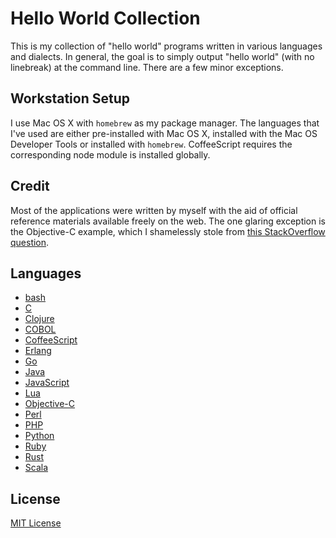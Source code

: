 # Hello World Collection

This is my collection of "hello world" programs written in various languages
and dialects. In general, the goal is to simply output "hello world" (with no
linebreak) at the command line. There are a few minor exceptions.

## Workstation Setup

I use Mac OS X with `homebrew` as my package manager. The languages that I've
used are either pre-installed with Mac OS X, installed with the Mac OS
Developer Tools or installed with `homebrew`. CoffeeScript requires
the corresponding node module is installed globally.

## Credit

Most of the applications were written by myself with the aid of official
reference materials available freely on the web. The one glaring exception is
the Objective-C example, which I shamelessly stole from [this StackOverflow
question](http://stackoverflow.com/questions/7473246/compile-an-ios-objective-c-command-line-app-through-gcc-on-mac).

## Languages

 * [bash](./bash/README.md)
 * [C](./c/README.md)
 * [Clojure](./clojure/README.md)
 * [COBOL](./cobol/README.md)
 * [CoffeeScript](./coffeescript/README.md)
 * [Erlang](./erlang/README.md)
 * [Go](./go/README.md)
 * [Java](./java/README.md)
 * [JavaScript](./javascript/README.md)
 * [Lua](./lua/README.md)
 * [Objective-C](./objective-c/README.md)
 * [Perl](./perl/README.md)
 * [PHP](./php/README.md)
 * [Python](./python/README.md)
 * [Ruby](./ruby/README.md)
 * [Rust](./rust/README.md)
 * [Scala](./scala/README.md)

## License

[MIT License](LICENSE.md)
